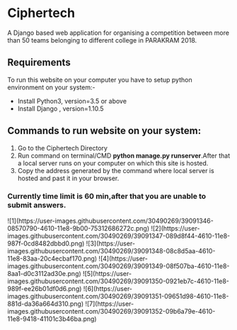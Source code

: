 # Ciphertech
A Django based web application for organising a competition between more than 50 teams belonging to different college in PARAKRAM 2018.


<h2>Requirements</h2>
  To run this website on your computer you have to setup python environment on your system:-
  <ul>
  <li> Install Python3, version=3.5 or above </li>
  <li>Install Django , version=1.10.5</li>
  </ul>
 <h2>Commands to run website on your system:</h2>
   <ol>
  <li> Go to the Ciphertech Directory </li>
  <li>Run command on terminal/CMD <strong><span>python manage.py runserver</span></strong>.After that a local server runs on your computer on which this site is hosted.</li>
  <li>Copy the address generated by the command where local server is hosted and past it in your browser.</li>
  </ol>
  <h3>Currently time limit is 60 min,after that you are unable to submit answers.</h3>
![1](https://user-images.githubusercontent.com/30490269/39091346-08570790-4610-11e8-9b00-75312686272c.png)
![2](https://user-images.githubusercontent.com/30490269/39091347-089d8f44-4610-11e8-987f-0cd8482dbbd0.png)
![3](https://user-images.githubusercontent.com/30490269/39091348-08c8d5aa-4610-11e8-83aa-20c4ecbaf170.png)
![4](https://user-images.githubusercontent.com/30490269/39091349-08f507ba-4610-11e8-8aa1-d0c3112ad30e.png)
![5](https://user-images.githubusercontent.com/30490269/39091350-0921eb7c-4610-11e8-989f-ee26b01df0d6.png)
![6](https://user-images.githubusercontent.com/30490269/39091351-09651d98-4610-11e8-881d-da36a664d310.png)
![7](https://user-images.githubusercontent.com/30490269/39091352-09b6a79e-4610-11e8-9418-41101c3b46ba.png)

